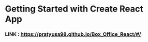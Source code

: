 # Getting Started with Create React App


### LINK : https://pratyusa98.github.io/Box_Office_React/#/

